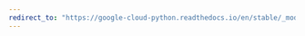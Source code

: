 ```yaml
---
redirect_to: "https://google-cloud-python.readthedocs.io/en/stable/_modules/google/api_core/exceptions.html"
---
```


